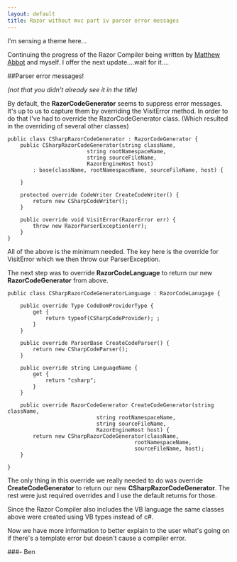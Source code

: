 ```yaml
---
layout: default
title: Razor without mvc part iv parser error messages
---
```


I'm sensing a theme here...

Continuing the progress of the Razor Compiler being written by <a href='http://www.fidelitydesign.net/'>Matthew Abbot</a> and myself. I offer the next update....wait for it....

##Parser error messages!

<em>(not that you didn't already see it in the title)</em>

By default, the <strong>RazorCodeGenerator</strong> seems to suppress error messages. It's up to us to capture them by overriding the VisitError method. In order to do that I've had to override the RazorCodeGenerator class. (Which resulted in the overriding of several other classes)

<pre><code>public class CSharpRazorCodeGenerator : RazorCodeGenerator {
    public CSharpRazorCodeGenerator(string className, 
                         string rootNamespaceName, 
                         string sourceFileName, 
                         RazorEngineHost host)
        : base(className, rootNamespaceName, sourceFileName, host) {

    }

    protected override CodeWriter CreateCodeWriter() {
        return new CSharpCodeWriter();
    }

    public override void VisitError(RazorError err) {
        throw new RazorParserException(err);
    }
}
</code></pre>

All of the above is the minimum needed. The key here is the override for VisitError which we then throw our ParserException.

The next step was to override <strong>RazorCodeLanguage</strong> to return our new <strong>RazorCodeGenerator</strong> from above.

<pre><code>public class CSharpRazorCodeGeneratorLanguage : RazorCodeLanugage {

    public override Type CodeDomProviderType {
        get {
            return typeof(CSharpCodeProvider); ;
        }
    }

    public override ParserBase CreateCodeParser() {
        return new CSharpCodeParser();
    }

    public override string LanguageName {
        get {
            return "csharp";
        }
    }

    public override RazorCodeGenerator CreateCodeGenerator(string className,
                            string rootNamespaceName, 
                            string sourceFileName, 
                            RazorEngineHost host) {
        return new CSharpRazorCodeGenerator(className, 
                                        rootNamespaceName, 
                                        sourceFileName, host);
    }

}
</code></pre>

The only thing in this override we really needed to do was override <strong>CreateCodeGenerator</strong> to return our new <strong>CSharpRazorCodeGenerator</strong>. The rest were just required overrides and I use the default returns for those.

Since the Razor Compiler also includes the VB language the same classes above were created using VB types instead of c#.

Now we have more information to better explain to the user what's going on if there's a template error but doesn't cause a compiler error.

###- Ben